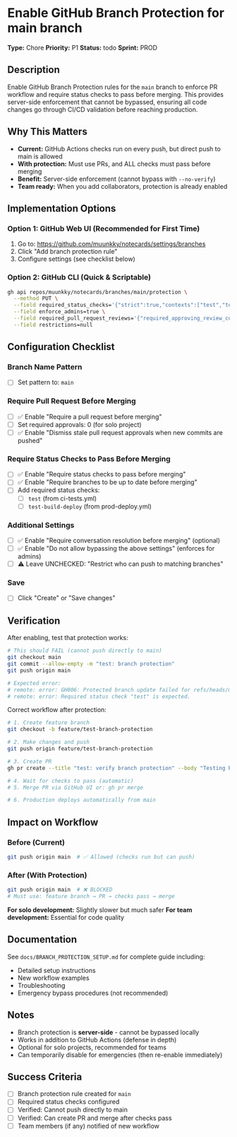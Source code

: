 # Enable GitHub Branch Protection for main branch

**Type:** Chore
**Priority:** P1
**Status:** todo
**Sprint:** PROD

## Description
Enable GitHub Branch Protection rules for the `main` branch to enforce PR workflow and require status checks to pass before merging. This provides server-side enforcement that cannot be bypassed, ensuring all code changes go through CI/CD validation before reaching production.

## Why This Matters
- **Current:** GitHub Actions checks run on every push, but direct push to main is allowed
- **With protection:** Must use PRs, and ALL checks must pass before merging
- **Benefit:** Server-side enforcement (cannot bypass with `--no-verify`)
- **Team ready:** When you add collaborators, protection is already enabled

## Implementation Options

### Option 1: GitHub Web UI (Recommended for First Time)
1. Go to: https://github.com/muunkky/notecards/settings/branches
2. Click "Add branch protection rule"
3. Configure settings (see checklist below)

### Option 2: GitHub CLI (Quick & Scriptable)
```bash
gh api repos/muunkky/notecards/branches/main/protection \
  --method PUT \
  --field required_status_checks='{"strict":true,"contexts":["test","test-build-deploy"]}' \
  --field enforce_admins=true \
  --field required_pull_request_reviews='{"required_approving_review_count":0}' \
  --field restrictions=null
```

## Configuration Checklist

### Branch Name Pattern
- [ ] Set pattern to: `main`

### Require Pull Request Before Merging
- [ ] ✅ Enable "Require a pull request before merging"
- [ ] Set required approvals: 0 (for solo project)
- [ ] ✅ Enable "Dismiss stale pull request approvals when new commits are pushed"

### Require Status Checks to Pass Before Merging
- [ ] ✅ Enable "Require status checks to pass before merging"
- [ ] ✅ Enable "Require branches to be up to date before merging"
- [ ] Add required status checks:
  - [ ] `test` (from ci-tests.yml)
  - [ ] `test-build-deploy` (from prod-deploy.yml)

### Additional Settings
- [ ] ✅ Enable "Require conversation resolution before merging" (optional)
- [ ] ✅ Enable "Do not allow bypassing the above settings" (enforces for admins)
- [ ] ⚠️ Leave UNCHECKED: "Restrict who can push to matching branches"

### Save
- [ ] Click "Create" or "Save changes"

## Verification

After enabling, test that protection works:

```bash
# This should FAIL (cannot push directly to main)
git checkout main
git commit --allow-empty -m "test: branch protection"
git push origin main

# Expected error:
# remote: error: GH006: Protected branch update failed for refs/heads/main.
# remote: error: Required status check "test" is expected.
```

Correct workflow after protection:
```bash
# 1. Create feature branch
git checkout -b feature/test-branch-protection

# 2. Make changes and push
git push origin feature/test-branch-protection

# 3. Create PR
gh pr create --title "test: verify branch protection" --body "Testing PR workflow"

# 4. Wait for checks to pass (automatic)
# 5. Merge PR via GitHub UI or: gh pr merge

# 6. Production deploys automatically from main
```

## Impact on Workflow

### Before (Current)
```bash
git push origin main  # ✅ Allowed (checks run but can push)
```

### After (With Protection)
```bash
git push origin main  # ❌ BLOCKED
# Must use: feature branch → PR → checks pass → merge
```

**For solo development:** Slightly slower but much safer
**For team development:** Essential for code quality

## Documentation
See `docs/BRANCH_PROTECTION_SETUP.md` for complete guide including:
- Detailed setup instructions
- New workflow examples
- Troubleshooting
- Emergency bypass procedures (not recommended)

## Notes
- Branch protection is **server-side** - cannot be bypassed locally
- Works in addition to GitHub Actions (defense in depth)
- Optional for solo projects, recommended for teams
- Can temporarily disable for emergencies (then re-enable immediately)

## Success Criteria
- [ ] Branch protection rule created for `main`
- [ ] Required status checks configured
- [ ] Verified: Cannot push directly to main
- [ ] Verified: Can create PR and merge after checks pass
- [ ] Team members (if any) notified of new workflow
